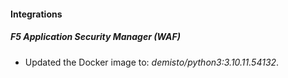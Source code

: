 #### Integrations
##### F5 Application Security Manager (WAF)
- Updated the Docker image to: *demisto/python3:3.10.11.54132*.
